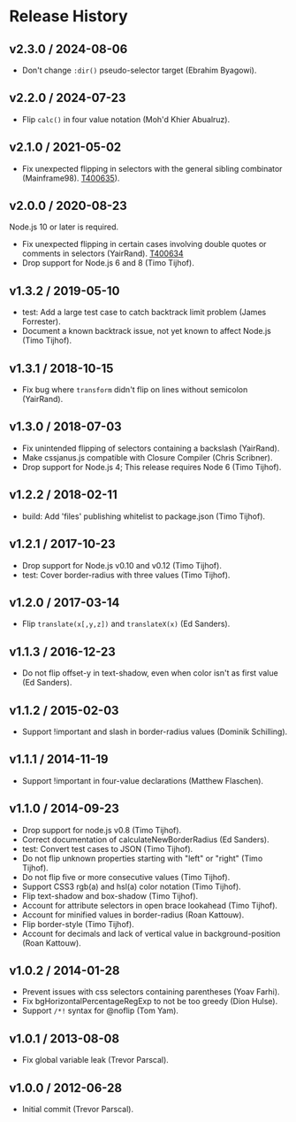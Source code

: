 # Release History

## v2.3.0 / 2024-08-06

* Don't change `:dir()` pseudo-selector target (Ebrahim Byagowi).

## v2.2.0 / 2024-07-23

* Flip `calc()` in four value notation (Moh'd Khier Abualruz).

## v2.1.0 / 2021-05-02

* Fix unexpected flipping in selectors with the general sibling combinator (Mainframe98). [T400635](https://phabricator.wikimedia.org/T400635)).

## v2.0.0 / 2020-08-23

Node.js 10 or later is required.

* Fix unexpected flipping in certain cases involving double quotes or comments in selectors (YairRand). [T400634](https://phabricator.wikimedia.org/T400634)
* Drop support for Node.js 6 and 8 (Timo Tijhof).

## v1.3.2 / 2019-05-10

* test: Add a large test case to catch backtrack limit problem (James Forrester).
* Document a known backtrack issue, not yet known to affect Node.js (Timo Tijhof).

## v1.3.1 / 2018-10-15

* Fix bug where `transform` didn't flip on lines without semicolon (YairRand).

## v1.3.0 / 2018-07-03

* Fix unintended flipping of selectors containing a backslash (YairRand).
* Make cssjanus.js compatible with Closure Compiler (Chris Scribner).
* Drop support for Node.js 4; This release requires Node 6 (Timo Tijhof).

## v1.2.2 / 2018-02-11

* build: Add 'files' publishing whitelist to package.json (Timo Tijhof).

## v1.2.1 / 2017-10-23

* Drop support for Node.js v0.10 and v0.12 (Timo Tijhof).
* test: Cover border-radius with three values (Timo Tijhof).

## v1.2.0 / 2017-03-14

* Flip `translate(x[,y,z])` and `translateX(x)` (Ed Sanders).

## v1.1.3 / 2016-12-23

* Do not flip offset-y in text-shadow, even when color isn't as first value (Ed Sanders).

## v1.1.2 / 2015-02-03

* Support !important and slash in border-radius values (Dominik Schilling).

## v1.1.1 / 2014-11-19

* Support !important in four-value declarations (Matthew Flaschen).

## v1.1.0 / 2014-09-23

* Drop support for node.js v0.8 (Timo Tijhof).
* Correct documentation of calculateNewBorderRadius (Ed Sanders).
* test: Convert test cases to JSON (Timo Tijhof).
* Do not flip unknown properties starting with "left" or "right" (Timo Tijhof).
* Do not flip five or more consecutive values (Timo Tijhof).
* Support CSS3 rgb(a) and hsl(a) color notation (Timo Tijhof).
* Flip text-shadow and box-shadow (Timo Tijhof).
* Account for attribute selectors in open brace lookahead (Timo Tijhof).
* Account for minified values in border-radius (Roan Kattouw).
* Flip border-style (Timo Tijhof).
* Account for decimals and lack of vertical value in background-position (Roan Kattouw).

## v1.0.2 / 2014-01-28

* Prevent issues with css selectors containing parentheses (Yoav Farhi).
* Fix bgHorizontalPercentageRegExp to not be too greedy (Dion Hulse).
* Support `/*!` syntax for @noflip (Tom Yam).

## v1.0.1 / 2013-08-08

* Fix global variable leak (Trevor Parscal).

## v1.0.0 / 2012-06-28

* Initial commit (Trevor Parscal).
